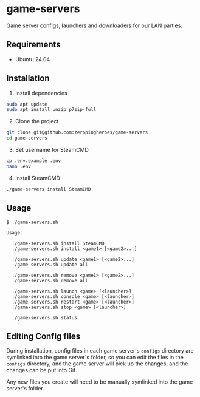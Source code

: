 # game-servers
Game server configs, launchers and downloaders for our LAN parties.

## Requirements

* Ubuntu 24.04

## Installation

1. Install dependencies

```bash
sudo apt update
sudo apt install unzip p7zip-full
```

2. Clone the project

```bash
git clone git@github.com:zeropingheroes/game-servers
cd game-servers
```

3. Set username for SteamCMD

```bash
cp .env.example .env
nano .env
```

4. Install SteamCMD
```bash
./game-servers install SteamCMD
```

## Usage

    $ ./game-servers.sh

    Usage:

      ./game-servers.sh install SteamCMD
      ./game-servers.sh install <game1> [<game2>...]

      ./game-servers.sh update <game1> [<game2>...]
      ./game-servers.sh update all

      ./game-servers.sh remove <game1> [<game2>...]
      ./game-servers.sh remove all

      ./game-servers.sh launch <game> [<launcher>]
      ./game-servers.sh console <game> [<launcher>]
      ./game-servers.sh restart <game> [<launcher>]
      ./game-servers.sh stop <game> [<launcher>]

      ./game-servers.sh status
      
## Editing Config files

During installation, config files in each game server's `configs` directory are symlinked into the game server's folder, so you can edit the files in the `configs` directory, and the game server will pick up the changes, and the changes can be put into Git.

Any new files you create will need to be manually symlinked into the game server's folder.